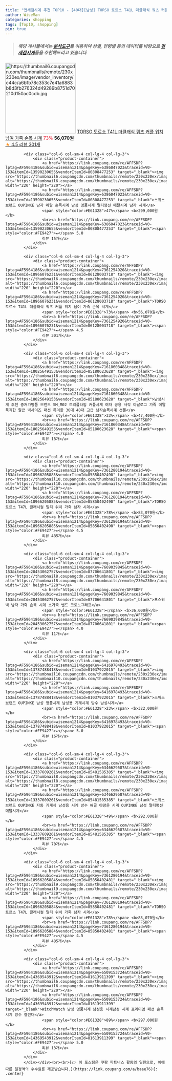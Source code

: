 ```yaml
---
title: "면세점시계 추천 TOP10 - [40대][남성] TORSO 토르소 T41L 더클래식 쿼츠 커플 워치 남여 가죽 손목 시계"
author: WiseMan
categories: shopping
tags: [Top10, shopping]
pin: true
---
```


> ##### 해당 게시물에서는 [**분석도구**](https://itemscout.io/)를 이용하여 **성별**, **연령별** 등의 데이터를 바탕으로 [**면세점시계**](https://link.coupang.com/a/baae76)들을 추천해드리고 있습니다.
<div class="container"><div class="row">
            <div class="col-6 col-sm-4 col-lg-4 col-lg-3">
                <div class="product-container">
                    <a href="https://link.coupang.com/re/AFFSDP?lptag=AF5964186&subid=wiseman1214&pageKey=7361254920&traceid=V0-153&itemId=18966076231&vendorItemId=86128003718" target="_blank"><img src="https://thumbnail6.coupangcdn.com/thumbnails/remote/230x230ex/image/vendor_inventory/c44c/a6b1b78c353c7e41a6883b8d3fb276324d49289b8751d70210d150ac0cdb.jpg" alt="https://thumbnail6.coupangcdn.com/thumbnails/remote/230x230ex/image/vendor_inventory/c44c/a6b1b78c353c7e41a6883b8d3fb276324d49289b8751d70210d150ac0cdb.jpg" width="220" height="220"></a>
                    <a href="https://link.coupang.com/re/AFFSDP?lptag=AF5964186&subid=wiseman1214&pageKey=7361254920&traceid=V0-153&itemId=18966076231&vendorItemId=86128003718" target="_blank">TORSO 토르소 T41L 더클래식 쿼츠 커플 워치 남여 가죽 손목 시계</a>
                    <span style="color:#E61328">73%</span> <b>56,070원</b>
                    <br><a href="https://link.coupang.com/re/AFFSDP?lptag=AF5964186&subid=wiseman1214&pageKey=7361254920&traceid=V0-153&itemId=18966076231&vendorItemId=86128003718" target="_blank"><span style="color:#FE9427">★</span> 4.5
                    리뷰 301개</a>
                </div>
            </div>
            
            <div class="col-6 col-sm-4 col-lg-4 col-lg-3">
                <div class="product-container">
                    <a href="https://link.coupang.com/re/AFFSDP?lptag=AF5964186&subid=wiseman1214&pageKey=6386047023&traceid=V0-153&itemId=13590230655&vendorItemId=80808477253" target="_blank"><img src="https://thumbnail6.coupangcdn.com/thumbnails/remote/230x230ex/image/vendor_inventory/8533/a0166f832ef46d4ff74998ed52591b38186bc9c8d04923910a311a578b3c.jpg" alt="https://thumbnail6.coupangcdn.com/thumbnails/remote/230x230ex/image/vendor_inventory/8533/a0166f832ef46d4ff74998ed52591b38186bc9c8d04923910a311a578b3c.jpg" width="220" height="220"></a>
                    <a href="https://link.coupang.com/re/AFFSDP?lptag=AF5964186&subid=wiseman1214&pageKey=6386047023&traceid=V0-153&itemId=13590230655&vendorItemId=80808477253" target="_blank">스위스 브랜드 OUPINKE 남자 메탈 손목시계 남성 명품시계 멀티펑션 메탈시계 남자 시계</a>
                    <span style="color:#E61328">47%</span> <b>299,000원</b>
                    <br><a href="https://link.coupang.com/re/AFFSDP?lptag=AF5964186&subid=wiseman1214&pageKey=6386047023&traceid=V0-153&itemId=13590230655&vendorItemId=80808477253" target="_blank"><span style="color:#FE9427">★</span> 5.0
                    리뷰 15개</a>
                </div>
            </div>
            
            <div class="col-6 col-sm-4 col-lg-4 col-lg-3">
                <div class="product-container">
                    <a href="https://link.coupang.com/re/AFFSDP?lptag=AF5964186&subid=wiseman1214&pageKey=7361254920&traceid=V0-153&itemId=18966076231&vendorItemId=86128003718" target="_blank"><img src="https://thumbnail6.coupangcdn.com/thumbnails/remote/230x230ex/image/vendor_inventory/c44c/a6b1b78c353c7e41a6883b8d3fb276324d49289b8751d70210d150ac0cdb.jpg" alt="https://thumbnail6.coupangcdn.com/thumbnails/remote/230x230ex/image/vendor_inventory/c44c/a6b1b78c353c7e41a6883b8d3fb276324d49289b8751d70210d150ac0cdb.jpg" width="220" height="220"></a>
                    <a href="https://link.coupang.com/re/AFFSDP?lptag=AF5964186&subid=wiseman1214&pageKey=7361254920&traceid=V0-153&itemId=18966076231&vendorItemId=86128003718" target="_blank">TORSO 토르소 T41L 더클래식 쿼츠 커플 워치 남여 가죽 손목 시계</a>
                    <span style="color:#E61328">73%</span> <b>56,070원</b>
                    <br><a href="https://link.coupang.com/re/AFFSDP?lptag=AF5964186&subid=wiseman1214&pageKey=7361254920&traceid=V0-153&itemId=18966076231&vendorItemId=86128003718" target="_blank"><span style="color:#FE9427">★</span> 4.5
                    리뷰 301개</a>
                </div>
            </div>
            
            <div class="col-6 col-sm-4 col-lg-4 col-lg-3">
                <div class="product-container">
                    <a href="https://link.coupang.com/re/AFFSDP?lptag=AF5964186&subid=wiseman1214&pageKey=7161860348&traceid=V0-153&itemId=18025649153&vendorItemId=85180623628" target="_blank"><img src="https://thumbnail6.coupangcdn.com/thumbnails/remote/230x230ex/image/vendor_inventory/10b8/9ddcb115e28b3654f8f5e18902e7e9e5e88c86232978b30bd0c16564132b.jpg" alt="https://thumbnail6.coupangcdn.com/thumbnails/remote/230x230ex/image/vendor_inventory/10b8/9ddcb115e28b3654f8f5e18902e7e9e5e88c86232978b30bd0c16564132b.jpg" width="220" height="220"></a>
                    <a href="https://link.coupang.com/re/AFFSDP?lptag=AF5964186&subid=wiseman1214&pageKey=7161860348&traceid=V0-153&itemId=18025649153&vendorItemId=85180623628" target="_blank">남성시계 추천 중저가명품 브랜드 SM_M02 트리플타임 커플시계 여자 공용 사각 아날로그 가죽 메탈 묵직한 알큰 빅사이즈 패션 특이한 30대 40대 고급 남자손목시계 선물</a>
                    <span style="color:#E61328">33%</span> <b>47,400원</b>
                    <br><a href="https://link.coupang.com/re/AFFSDP?lptag=AF5964186&subid=wiseman1214&pageKey=7161860348&traceid=V0-153&itemId=18025649153&vendorItemId=85180623628" target="_blank"><span style="color:#FE9427">★</span> 4.0
                    리뷰 18개</a>
                </div>
            </div>
            
            <div class="col-6 col-sm-4 col-lg-4 col-lg-3">
                <div class="product-container">
                    <a href="https://link.coupang.com/re/AFFSDP?lptag=AF5964186&subid=wiseman1214&pageKey=7361280194&traceid=V0-153&itemId=18966205885&vendorItemId=85850402490" target="_blank"><img src="https://thumbnail10.coupangcdn.com/thumbnails/remote/230x230ex/image/vendor_inventory/4c41/f2636925c65e58f892b9fc4825e893560a96c229557cff75784ccb450d16.jpg" alt="https://thumbnail10.coupangcdn.com/thumbnails/remote/230x230ex/image/vendor_inventory/4c41/f2636925c65e58f892b9fc4825e893560a96c229557cff75784ccb450d16.jpg" width="220" height="220"></a>
                    <a href="https://link.coupang.com/re/AFFSDP?lptag=AF5964186&subid=wiseman1214&pageKey=7361280194&traceid=V0-153&itemId=18966205885&vendorItemId=85850402490" target="_blank">TORSO 토르소 T47L 클래시컬 멀티 워치 가죽 남자 시계</a>
                    <span style="color:#E61328">78%</span> <b>83,070원</b>
                    <br><a href="https://link.coupang.com/re/AFFSDP?lptag=AF5964186&subid=wiseman1214&pageKey=7361280194&traceid=V0-153&itemId=18966205885&vendorItemId=85850402490" target="_blank"><span style="color:#FE9427">★</span> 4.5
                    리뷰 485개</a>
                </div>
            </div>
            
            <div class="col-6 col-sm-4 col-lg-4 col-lg-3">
                <div class="product-container">
                    <a href="https://link.coupang.com/re/AFFSDP?lptag=AF5964186&subid=wiseman1214&pageKey=7669039845&traceid=V0-153&itemId=20453062757&vendorItemId=87706641801" target="_blank"><img src="https://thumbnail8.coupangcdn.com/thumbnails/remote/230x230ex/image/vendor_inventory/9690/58e6ae5b8977d297df0d0cf979b36ce631efacf1eb39df97eb7ca9e32d5b.jpg" alt="https://thumbnail8.coupangcdn.com/thumbnails/remote/230x230ex/image/vendor_inventory/9690/58e6ae5b8977d297df0d0cf979b36ce631efacf1eb39df97eb7ca9e32d5b.jpg" width="220" height="220"></a>
                    <a href="https://link.coupang.com/re/AFFSDP?lptag=AF5964186&subid=wiseman1214&pageKey=7669039845&traceid=V0-153&itemId=20453062757&vendorItemId=87706641801" target="_blank">포스워백 남자 가죽 손목 시계 소가죽 밴드 크로노그래프</a>
                    <span style="color:#E61328"></span> <b>36,000원</b>
                    <br><a href="https://link.coupang.com/re/AFFSDP?lptag=AF5964186&subid=wiseman1214&pageKey=7669039845&traceid=V0-153&itemId=20453062757&vendorItemId=87706641801" target="_blank"><span style="color:#FE9427">★</span> 4.0
                    리뷰 11개</a>
                </div>
            </div>
            
            <div class="col-6 col-sm-4 col-lg-4 col-lg-3">
                <div class="product-container">
                    <a href="https://link.coupang.com/re/AFFSDP?lptag=AF5964186&subid=wiseman1214&pageKey=6416978493&traceid=V0-153&itemId=13787488418&vendorItemId=81037922015" target="_blank"><img src="https://thumbnail10.coupangcdn.com/thumbnails/remote/230x230ex/image/vendor_inventory/56e7/afc88eeb170ed6f2aa934a4a179394f484164c3d82075fec4afa7803514a.jpg" alt="https://thumbnail10.coupangcdn.com/thumbnails/remote/230x230ex/image/vendor_inventory/56e7/afc88eeb170ed6f2aa934a4a179394f484164c3d82075fec4afa7803514a.jpg" width="220" height="220"></a>
                    <a href="https://link.coupang.com/re/AFFSDP?lptag=AF5964186&subid=wiseman1214&pageKey=6416978493&traceid=V0-153&itemId=13787488418&vendorItemId=81037922015" target="_blank">스위스 브랜드 OUPINKE 남성 명품시계 남성용 기계시계 방수 남성시계</a>
                    <span style="color:#E61328">23%</span> <b>322,000원</b>
                    <br><a href="https://link.coupang.com/re/AFFSDP?lptag=AF5964186&subid=wiseman1214&pageKey=6416978493&traceid=V0-153&itemId=13787488418&vendorItemId=81037922015" target="_blank"><span style="color:#FE9427">★</span> 5.0
                    리뷰 16개</a>
                </div>
            </div>
            
            <div class="col-6 col-sm-4 col-lg-4 col-lg-3">
                <div class="product-container">
                    <a href="https://link.coupang.com/re/AFFSDP?lptag=AF5964186&subid=wiseman1214&pageKey=6346629587&traceid=V0-153&itemId=13337609261&vendorItemId=85481585385" target="_blank"><img src="https://thumbnail8.coupangcdn.com/thumbnails/remote/230x230ex/image/vendor_inventory/ec38/2fabece1da674d0c4ae2f1f91e385ce2ce0340bd34ec77c3623abd49a17f.jpg" alt="https://thumbnail8.coupangcdn.com/thumbnails/remote/230x230ex/image/vendor_inventory/ec38/2fabece1da674d0c4ae2f1f91e385ce2ce0340bd34ec77c3623abd49a17f.jpg" width="220" height="220"></a>
                    <a href="https://link.coupang.com/re/AFFSDP?lptag=AF5964186&subid=wiseman1214&pageKey=6346629587&traceid=V0-153&itemId=13337609261&vendorItemId=85481585385" target="_blank">스위스 브랜드 OUPINKE 자동 기계식 남성용 시계 방수 해골 야광운 시계 OUPINKE 남성 멀티펑션 메탈시계</a>
                    <span style="color:#E61328">49%</span> <b>292,000원</b>
                    <br><a href="https://link.coupang.com/re/AFFSDP?lptag=AF5964186&subid=wiseman1214&pageKey=6346629587&traceid=V0-153&itemId=13337609261&vendorItemId=85481585385" target="_blank"><span style="color:#FE9427">★</span> 4.5
                    리뷰 70개</a>
                </div>
            </div>
            
            <div class="col-6 col-sm-4 col-lg-4 col-lg-3">
                <div class="product-container">
                    <a href="https://link.coupang.com/re/AFFSDP?lptag=AF5964186&subid=wiseman1214&pageKey=7361280194&traceid=V0-153&itemId=18966205884&vendorItemId=85850402481" target="_blank"><img src="https://thumbnail9.coupangcdn.com/thumbnails/remote/230x230ex/image/vendor_inventory/a4e0/17dd4dc75ab2c3b7ca607b8f650d54a78cb6423211c4ffa409022be18619.jpg" alt="https://thumbnail9.coupangcdn.com/thumbnails/remote/230x230ex/image/vendor_inventory/a4e0/17dd4dc75ab2c3b7ca607b8f650d54a78cb6423211c4ffa409022be18619.jpg" width="220" height="220"></a>
                    <a href="https://link.coupang.com/re/AFFSDP?lptag=AF5964186&subid=wiseman1214&pageKey=7361280194&traceid=V0-153&itemId=18966205884&vendorItemId=85850402481" target="_blank">TORSO 토르소 T47L 클래시컬 멀티 워치 가죽 남자 시계</a>
                    <span style="color:#E61328">78%</span> <b>83,070원</b>
                    <br><a href="https://link.coupang.com/re/AFFSDP?lptag=AF5964186&subid=wiseman1214&pageKey=7361280194&traceid=V0-153&itemId=18966205884&vendorItemId=85850402481" target="_blank"><span style="color:#FE9427">★</span> 4.5
                    리뷰 485개</a>
                </div>
            </div>
            
            <div class="col-6 col-sm-4 col-lg-4 col-lg-3">
                <div class="product-container">
                    <a href="https://link.coupang.com/re/AFFSDP?lptag=AF5964186&subid=wiseman1214&pageKey=6509153724&traceid=V0-153&itemId=14369543912&vendorItemId=81613911399" target="_blank"><img src="https://thumbnail6.coupangcdn.com/thumbnails/remote/230x230ex/image/vendor_inventory/0346/f0a34fd653958b6d684b1b2535297dcb63b97229881a94492842bb92000b.jpg" alt="https://thumbnail6.coupangcdn.com/thumbnails/remote/230x230ex/image/vendor_inventory/0346/f0a34fd653958b6d684b1b2535297dcb63b97229881a94492842bb92000b.jpg" width="220" height="220"></a>
                    <a href="https://link.coupang.com/re/AFFSDP?lptag=AF5964186&subid=wiseman1214&pageKey=6509153724&traceid=V0-153&itemId=14369543912&vendorItemId=81613911399" target="_blank">WitchWatch 남성 명품시계 남성용 시계남성 시계 프리미엄 패션 손목시계 방수 캘린더</a>
                    <span style="color:#E61328">89%</span> <b>297,000원</b>
                    <br><a href="https://link.coupang.com/re/AFFSDP?lptag=AF5964186&subid=wiseman1214&pageKey=6509153724&traceid=V0-153&itemId=14369543912&vendorItemId=81613911399" target="_blank"><span style="color:#FE9427">★</span> 5.0
                    리뷰 13개</a>
                </div>
            </div>
            </div></div><br><br>[👉 이 포스팅은 쿠팡 파트너스 활동의 일환으로, 이에 따른 일정액의 수수료를 제공받습니다.](https://link.coupang.com/a/baae76){: .center}
